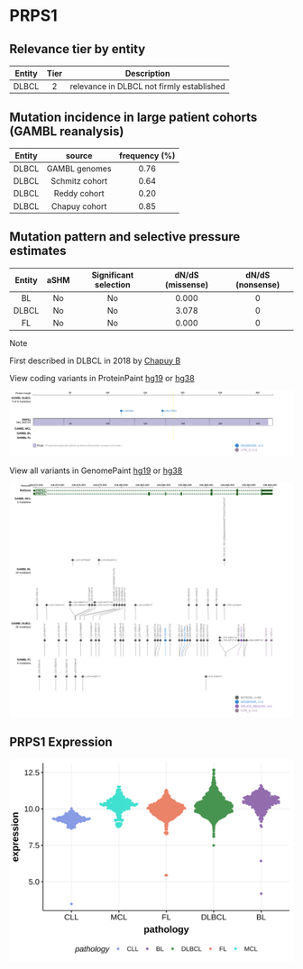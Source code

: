 # PRPS1

## Relevance tier by entity

|Entity|Tier|Description                              |
|:------:|:----:|-----------------------------------------|
|DLBCL |2   |relevance in DLBCL not firmly established|

## Mutation incidence in large patient cohorts (GAMBL reanalysis)

|Entity|source        |frequency (%)|
|:------:|:--------------:|:-------------:|
|DLBCL |GAMBL genomes |0.76         |
|DLBCL |Schmitz cohort|0.64         |
|DLBCL |Reddy cohort  |0.20         |
|DLBCL |Chapuy cohort |0.85         |

## Mutation pattern and selective pressure estimates

|Entity|aSHM|Significant selection|dN/dS (missense)|dN/dS (nonsense)|
|:------:|:----:|:---------------------:|:----------------:|:----------------:|
|BL    |No  |No                   |0.000           |0               |
|DLBCL |No  |No                   |3.078           |0               |
|FL    |No  |No                   |0.000           |0               |


> [!NOTE]
> First described in DLBCL in 2018 by [Chapuy B](https://pubmed.ncbi.nlm.nih.gov/29713087)


View coding variants in ProteinPaint [hg19](https://morinlab.github.io/LLMPP/GAMBL/PRPS1_protein.html)  or [hg38](https://morinlab.github.io/LLMPP/GAMBL/PRPS1_protein_hg38.html)

![image](images/proteinpaint/PRPS1_NM_002764.svg)

View all variants in GenomePaint [hg19](https://morinlab.github.io/LLMPP/GAMBL/PRPS1.html)  or [hg38](https://morinlab.github.io/LLMPP/GAMBL/PRPS1_hg38.html)

![image](images/proteinpaint/PRPS1.svg)
## PRPS1 Expression
![image](images/gene_expression/PRPS1_by_pathology.svg)
<!-- ORIGIN: chapuyMolecularSubtypesDiffuse2018b -->
